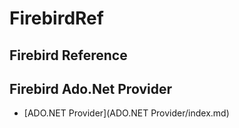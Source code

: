 # FirebirdRef

## Firebird Reference

## Firebird Ado.Net Provider 

* [ADO.NET Provider](ADO.NET Provider/index.md)
